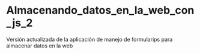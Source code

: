 # Almacenando_datos_en_la_web_con_js_2
Versión actualizada de la aplicación de manejo de formularips para almacenar datos en la web
